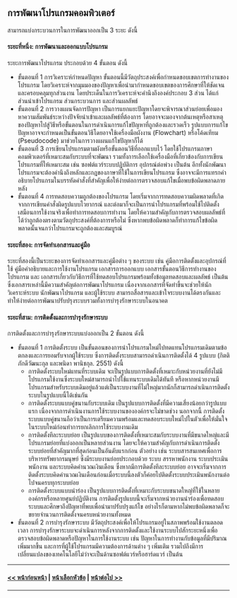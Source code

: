 ## การพัฒนาโปรแกรมคอมพิวเตอร์
สามารถแบ่งกระบวนการในการพัฒนาออกเป็น 3 ระยะ ดังนี้

#### ระยะที่หนึ่ง: การพัฒนาและออกแบบโปรแกรม
ระยะการพัฒนาโปรแกรม ประกอบด้วย 4 ขั้นตอน ดังนี้ 
* ขั้นตอนที่ 1  การวิเคราะห์กำหนดปัญหา ขั้นตอนนี้มีวัตถุประสงค์เพื่อกำหนดขอบเขตการทำงานของโปรแกรม โดยวิเคราะห์จากมุมมองของปัญหาเพื่อนำมากำหนดขอบเขตของการศึกษาที่ให้ชัดเจนและครอบคลุมทุกส่วนงาน โดยประเด็นในการวิเคราะห์จะคำนึงถึงองค์ประกอบ 3 ส่วน ได้แก่ ส่วนนำเข้าโปรแกรม ส่วนกระบวนการ และส่วนผลลัพธ์
* ขั้นตอนที่ 2 การวางแผนจัดการปัญหา เป็นการแยกแยะปัญหาโดยจะพิจารณาส่วนย่อยเพื่อมองหาความสัมพันธ์ระหว่างปัจจัยนำเข้าและผลลัพธ์ที่ต้องการ โดยอาจจะมองจากต้นเหตุหรือสาเหตุของปัญหาไปสู่วิธีหรือขั้นตอนในการดำเนินการแก้ไขปัญหาที่ถูกต้องและรวดเร็ว รูปแบบการแก้ไขปัญหาอาจจะกำหนดเป็นขั้นตอนวิธีโดยอาจใช้เครื่องมือผังงาน (Flowchart) หรือโค้ดเทียม (Pseudocode) มาช่วยในการวางแผนแก้ไขปัญหาก็ได้ 
* ขั้นตอนที่ 3 การเขียนโปรแกรมตามผังหรือขั้นตอนวิธีที่ออกแบบไว้ โดยใช้โปรแกรมภาษาคอมพิวเตอร์ที่เหมาะสมกับระบบที่จะพัฒนา รวมทั้งการเลือกใช้เครื่องมือที่เกี่ยวข้องกับการเขียนโปรแกรมที่ให้เหมาะสม เช่น ซอฟต์แวร์ระบบปฏิบัติการ อุปกรณ์ต่อพ่วง เป็นต้น อีกทั้งนักพัฒนาโปรแกรมจะต้องคำนึงถึงหลักและกฎของภาษาที่ใช้ในการเขียนโปรแกรม ซึ่งอาจจะมีการแทรกคำอธิบายโปรแกรมในบรรทัดคำสั่งที่สำคัญเพื่อให้ง่ายต่อการตรวจสอบแก้ไขเมื่อพบข้อผิดพลาดภายหลัง
* ขั้นตอนที่ 4 การทดสอบความถูกต้องของโปรแกรม โดยเริ่มจากการทดสอบความผิดพลาดที่เกิดจากการเขียนคำสั่งผิดรูปแบบไวยากรณ์ และต่อมาก็จะเป็นการนำโปรแกรมที่พร้อมใช้ไปติดตั้งเสมือนการใช้งานจริงเพื่อทำการทดสอบการทำงาน โดยให้ความสำคัญกับการตรวจสอบผลลัพธ์ที่ได้ว่าถูกต้องตรงตามวัตถุประสงค์ที่ต้องการหรือไม่ ซึ่งหากพบข้อผิดพลาดก็ทำการแก้ไขข้อผิดพลาดนั้นจนกว่าโปรแกรมจะถูกต้องและสมบูรณ์  

#### ระยะที่สอง: การจัดทำเอกสารและคู่มือ
ระยะที่สองนี้เป็นระยะของการจัดทำเอกสารและคู่มือต่าง ๆ ของระบบ เช่น คู่มือการติดตั้งและอุปกรณ์ที่ใช้ คู่มือคำอธิบายและการใช้งานโปรแกรม เอกสารการออกแบบ เอกสารขั้นตอนวิธีการทำงานของโปรแกรม และ เอกสารเกี่ยวกับวิธีการที่ใช้ทดสอบโปรแกรมพร้อมทั้งข้อมูลทดสอบและผลลัพธ์ เป็นต้น ซึ่งเอกสารเหล่านี้มีความสำคัญต่อการพัฒนาโปรแกรม เนื่องจากเอกสารที่จัดทำขึ้นจะช่วยให้นักวิเคราะห์ระบบ นักพัฒนาโปรแกรม และผู้ใช้ระบบ สามารถสื่อสารและเข้าใจระบบงานได้ตรงกันและทำให้ง่ายต่อการพัฒนาปรับปรุงระบบรวมทั้งการบำรุงรักษาระบบในอนาคต

#### ระยะที่สาม: การติดตั้งและการบำรุงรักษาระบบ
การติดตั้งและการบำรุงรักษาระบบแบ่งออกเป็น 2 ขั้นตอน ดังนี้ 
* ขั้นตอนที่ 1 การติดตั้งระบบ เป็นขั้นตอนของการนำโปรแกรมใหม่ไปทดแทนโปรแกรมเดิมตามข้อตกลงและการยอมรับจากผู้ใช้ระบบ ซึ่งการติดตั้งระบบสามารถดำเนินการติดตั้งได้ 4 รูปแบบ (กิตติ  ภักดีวัฒนะกุล และพนิดา พานิชกุล. 2551) ดังนี้
  * การติดตั้งระบบใหม่แทนที่ระบบเดิม จะเป็นรูปแบบการติดตั้งที่เหมาะกับหน่วยงานที่ยังไม่มีโปรแกรมใช้งานซึ่งระบบใหม่สามารถนำไปใช้แทนระบบเดิมได้ทันที หรือหากหน่วยงานมีโปรแกรมสำหรับระบบเดิมอยู่แล้วแต่เป็นระบบงานที่ไม่ใหญ่มากนักก็สามารถดำเนินการติดตั้งระบบในรูปแบบนี้ได้เช่นกัน
  * การติดตั้งระบบแบบคู่ขนานกับระบบเดิม เป็นรูปแบบการติดตั้งที่มีความเสี่ยงน้อยกว่ารูปแบบแรก เนื่องจากการดำเนินงานการใช้ระบบงานขององค์กรจะไม่ขาดช่วง นอกจากนี้ การติดตั้งระบบแบบคู่ขนานถือว่าเป็นการเตรียมความพร้อมและทดสอบระบบใหม่ไปในตัวเพื่อให้มั่นใจในระบบใหม่ก่อนทำการยกเลิกการใช้ระบบงานเดิม
  * การติดตั้งทีละระบบย่อย เป็นรูปแบบของการติดตั้งที่เหมาะสมกับระบบงานที่มีขนาดใหญ่และมีโปรแกรมย่อยที่แบ่งออกเป็นหลายส่วนงาน โดยจะให้ความสำคัญกับการดำเนินการติดตั้งระบบย่อยที่สำคัญมากที่สุดก่อนเป็นอันดับแรกก่อน ตัวอย่าง เช่น ระบบสารสนเทศเพื่อการบริหารทรัพยากรมนุษย์ ซึ่งมีระบบงานย่อยประกอบด้วย ระบบ
สรรหาพนักงาน ระบบประเมินพนักงาน และระบบคิดคำนวณเงินเดือน ซึ่งหากมีการติดตั้งทีละระบบย่อย อาจจะเริ่มจากการติดตั้งระบบคิดคำนวณเงินเดือนก่อนเมื่อระบบนี้ลงตัวก็ค่อยไปติดตั้งระบบประเมินพนักงานต่อไปจนครบทุกระบบย่อย 
  * การติดตั้งระบบแบบนำร่อง เป็นรูปแบบการติดตั้งที่เหมาะกับระบบขนาดใหญ่ที่ใช้ในหลายองค์กรหรือหลายศูนย์ปฏิบัติงาน การติดตั้งรูปแบบนี้จะเริ่มจากหน่วยงานนำร่องเพื่อทดสอบระบบและศึกษาถึงปัญหาที่พบเพื่อนำมาปรับปรุงแก้ไข อย่างไรก็ตามหากไม่พบข้อผิดพลาดก็จะขยายจำนวนการติดตั้งจนครบหน่วยงานทั้งหมด
* ขั้นตอนที่ 2 การบำรุงรักษาระบบ มีวัตถุประสงค์เพื่อให้โปรแกรมอยู่ในสภาพพร้อมใช้งานตลอดเวลา การบำรุงรักษาระบบจะดำเนินการหลังจากการติดตั้งและใช้งานระบบไปสักระยะหนึ่งเพื่อตรวจสอบข้อผิดพลาดหรือปัญหาในการใช้งานระบบ เช่น ปัญหาในการทำงานกับข้อมูลที่มีปริมาณเพิ่มมากขึ้น และการที่ผู้ใช้โปรแกรมมีความต้องการด้านต่าง ๆ เพิ่มเติม รวมไปถึงมีการเปลี่ยนแปลงของเทคโนโลยีไม่ว่าจะเป็นด้านซอฟต์แวร์หรือฮาร์ดแวร์ เป็นต้น

---
#### [<< หน้าก่อนหน้า](0102.md) | [หน้าเลือกหัวข้อ](README.md) | [หน้าต่อไป >>](0104.md)
---
